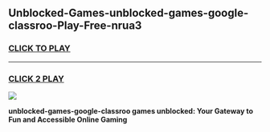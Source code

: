 
## Unblocked-Games-unblocked-games-google-classroo-Play-Free-nrua3
<h3>
<a href="https://premium76.site?title=unblocked-games-google-classroo&ref=24M">CLICK TO PLAY</a></h3>
<hr>

<h3>
<a href="https://premium76.site?title=unblocked-games-google-classroo&ref=24M">CLICK 2 PLAY</a>
  
</h3>

<a href="https://premium76.site?title=unblocked-games-google-classroo&ref=24M"><img src="https://clearcache.store/games.png"></a>


**unblocked-games-google-classroo games unblocked: Your Gateway to Fun and Accessible Online Gaming**
